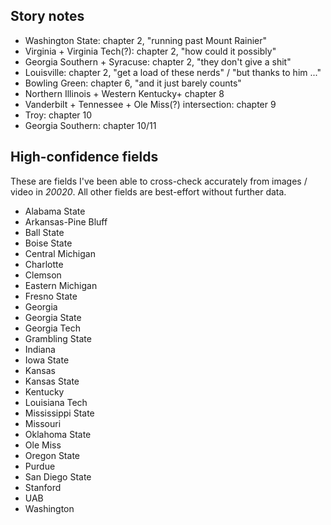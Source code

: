 ## Story notes
* Washington State: chapter 2, "running past Mount Rainier"
* Virginia + Virginia Tech(?): chapter 2, "how could it possibly"
* Georgia Southern + Syracuse: chapter 2, "they don't give a shit"
* Louisville: chapter 2, "get a load of these nerds" / "but thanks to him ..."
* Bowling Green: chapter 6, "and it just barely counts"
* Northern Illinois + Western Kentucky+ chapter 8
* Vanderbilt + Tennessee + Ole Miss(?) intersection: chapter 9
* Troy: chapter 10
* Georgia Southern: chapter 10/11

## High-confidence fields
These are fields I've been able to cross-check accurately from images / video in _20020_. All other fields are best-effort without further data.

* Alabama State
* Arkansas-Pine Bluff
* Ball State
* Boise State
* Central Michigan
* Charlotte
* Clemson
* Eastern Michigan
* Fresno State
* Georgia
* Georgia State
* Georgia Tech
* Grambling State
* Indiana
* Iowa State
* Kansas
* Kansas State
* Kentucky
* Louisiana Tech
* Mississippi State
* Missouri
* Oklahoma State
* Ole Miss
* Oregon State
* Purdue
* San Diego State
* Stanford
* UAB
* Washington
